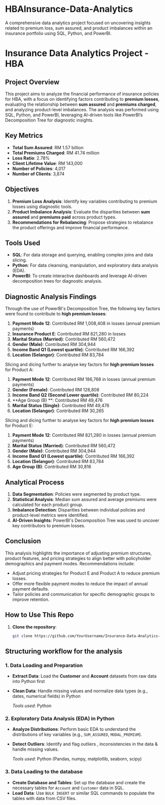 # HBAInsurance-Data-Analytics
A comprehensive data analytics project focused on uncovering insights related to premium loss, sum assured, and product imbalances within an insurance portfolio using SQL, Python, and PowerBI.

# Insurance Data Analytics Project - HBA

## Project Overview

This project aims to analyze the financial performance of insurance policies for HBA, with a focus on identifying factors contributing to **premium losses**, evaluating the relationship between **sum assured** and **premiums charged**, and analyzing product-level imbalances. The analysis was performed using SQL, Python, and PowerBI, leveraging AI-driven tools like PowerBI’s Decomposition Tree for diagnostic insights.

## Key Metrics

- **Total Sum Assured**: RM 1.57 billion
- **Total Premiums Charged**: RM 41.74 million
- **Loss Ratio**: 2.78%
- **Client Lifetime Value**: RM 143,000
- **Number of Policies**: 4,017
- **Number of Clients**: 3,874

## Objectives

1. **Premium Loss Analysis**: Identify key variables contributing to premium losses using diagnostic tools.
2. **Product Imbalance Analysis**: Evaluate the disparities between **sum assured** and **premiums paid** across product types.
3. **Recommendations for Rebalancing**: Propose strategies to rebalance the product offerings and improve financial performance.

## Tools Used

- **SQL**: For data storage and querying, enabling complex joins and data slicing.
- **Python**: For data cleansing, manipulation, and exploratory data analysis (EDA).
- **PowerBI**: To create interactive dashboards and leverage AI-driven decomposition trees for diagnostic analysis.

## Diagnostic Analysis Findings

Through the use of PowerBI's Decomposition Tree, the following key factors were found to contribute to **high premium losses**:

1. **Payment Mode 12**: Contributed RM 1,008,408 in losses (annual premium payments)
2. **Insurance Product E**: Contributed RM 821,280 in losses
3. **Marital Status (Married)**: Contributed RM 560,472
4. **Gender (Male)**: Contributed RM 304,944
5. **Income Band Q1 (Lowest quartile)**: Contributed RM 166,392
6. **Location (Selangor)**: Contributed RM 83,784

Slicing and dicing further to analyse key factors for **high premium losses** for Product A:

1. **Payment Mode 12**: Contributed RM 186,768 in losses (annual premium payments)
2. **Gender (Female)**: Contributed RM 128,808
3. **Income Band Q2 (Second Lower quartile)**: Contributed RM 80,224
4. **Age Group (B) **: Contributed RM 49,476
5. **Marital Status (Single)**: Contributed RM 49,476
6. **Location (Selangor)**: Contributed RM 30,265

Slicing and dicing further to analyse key factors for **high premium losses** for Product E:

1. **Payment Mode 12**: Contributed RM 821,280 in losses (annual premium payments)
2. **Marital Status (Married)**: Contributed RM 560,472
3. **Gender (Male)**: Contributed RM 304,944
4. **Income Band Q1 (Lowest quartile)**: Contributed RM 166,392
5. **Location (Selangor)**: Contributed RM 83,784
6. **Age Group (B)**: Contributed RM 30,816

## Analytical Process

1. **Data Segmentation**: Policies were segmented by product type.
2. **Statistical Analysis**: Median sum assured and average premiums were calculated for each product group.
3. **Imbalance Detection**: Disparities between individual policies and product-level metrics were identified.
4. **AI-Driven Insights**: PowerBI's Decomposition Tree was used to uncover key contributors to premium losses.

## Conclusion

This analysis highlights the importance of adjusting premium structures, product features, and pricing strategies to align better with policyholder demographics and payment modes. Recommendations include:

- Adjust pricing strategies for Product E and Product A to reduce premium losses.
- Offer more flexible payment modes to reduce the impact of annual payment defaults.
- Tailor policies and communication for specific demographic groups to improve retention.

## How to Use This Repo

1. **Clone the repository**:
   ```bash
   git clone https://github.com/YourUsername/Insurance-Data-Analytics-HBA.git
   
## Structuring workflow for the analysis
### 1. Data Loading and Preparation
- **Extract Data**: Load the **Customer** and **Account** datasets from raw data into Python first
- **Clean Data**: Handle missing values and normalize data types (e.g., dates, numerical fields) in Python

  *Tools used*:  Python

### 2. Exploratory Data Analysis (EDA) in Python
- **Analyze Distributions**: Perform basic EDA to understand the distributions of key variables (e.g., `SUM_ASSURED`, `MODAL_PREMIUM`).
- **Detect Outliers**: Identify and flag outliers , inconsistencies in the data & handle missing values.

  *Tools used*:  Python (Pandas, numpy, matplotlib, seaborn, scipy)

### 3. Data Loading to the database
- **Create Database and Tables**: Set up the database and create the necessary tables for `Account` and `Customer` data in SQL.
- **Load Data**: Use `BULK INSERT` or similar SQL commands to populate the tables with data from CSV files.
